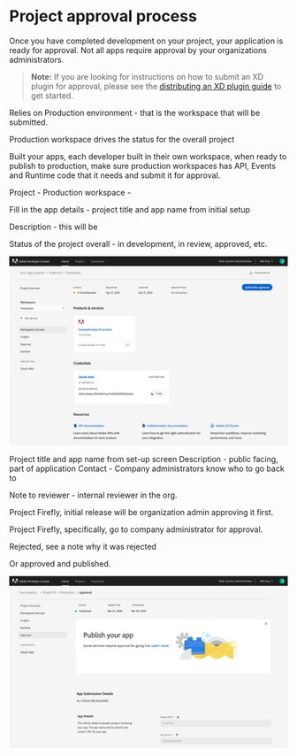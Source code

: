 # Project approval process

Once you have completed development on your project, your application is ready for approval. Not all apps require approval by your organizations administrators.

> **Note:** If you are looking for instructions on how to submit an XD plugin for approval, please see the [distributing an XD plugin guide](plugin-distribution.md) to get started.

Relies on Production environment - that is the workspace that will be submitted. 

Production workspace drives the status for the overall project

Built your apps, each developer built in their own workspace, when ready to publish to production, make sure production workspaces has API, Events and Runtime code that it needs and submit it for approval.

Project - Production workspace - 

Fill in the app details - project title and app name from initial setup

Description - this will be

Status of the project overall - in development, in review, approved, etc.

![](images/approval-production-overview.png)

Project title and app name from set-up screen
Description - public facing, part of application
Contact - Company administrators know who to go back to

Note to reviewer - internal reviewer in the org.

Project Firefly, initial release will be organization admin approving it first.

Project Firefly, specifically, go to company administrator for approval.

Rejected, see a note why it was rejected

Or approved and published.

![](images/approval-published.png)
